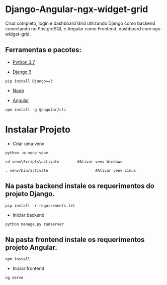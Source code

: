 # Django-Angular-ngx-widget-grid

Crud completo, login e dashboard Grid utilizando Django como backend conectando no PostgreSQL 
e Angular como Frontend, dashboard com ngx-widget-grid.

## Ferramentas e pacotes:

* [Python 3.7](https://www.python.org/downloads/)

* [Django 3](https://www.djangoproject.com/download/)

``` 
pip install Django==3 
```

* [Node](https://nodejs.org/en/download/)

* [Angular](https://cli.angular.io/)

``` 
npm install -g @angular/cli 
```


# Instalar Projeto

* Criar uma venv

``` 
python -m venv venv 
```

```
cd venv\Scripts\activate		#Ativar venv Windows

. venv/bin/activate                     #Ativar venv Linux
```

## Na pasta backend instale os requerimentos do projeto Django.

``` 
pip install -r requirements.txt 
```

* Iniciar backend

``` 
python manage.py runserver 
```


## Na pasta frontend instale os requerimentos projeto Angular.

``` 
npm install 
```

* Iniciar frontend

``` 
ng serve 
```
